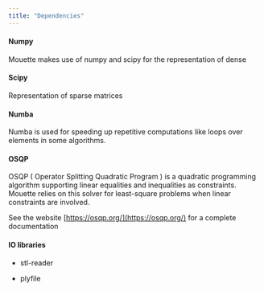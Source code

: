 ```yaml
---
title: "Dependencies"
---
```


#### Numpy

Mouette makes use of numpy and scipy for the representation of dense

#### Scipy

Representation of sparse matrices

#### Numba

Numba is used for speeding up repetitive computations like loops over elements in some algorithms.

#### OSQP

OSQP ( Operator Splitting Quadratic Program ) is a quadratic programming algorithm supporting linear equalities and inequalities as constraints. Mouette relies on this solver for least-square problems when linear constraints are involved.

See the website [https://osqp.org/](https://osqp.org/) for a complete documentation

#### IO libraries

- stl-reader 

- plyfile 